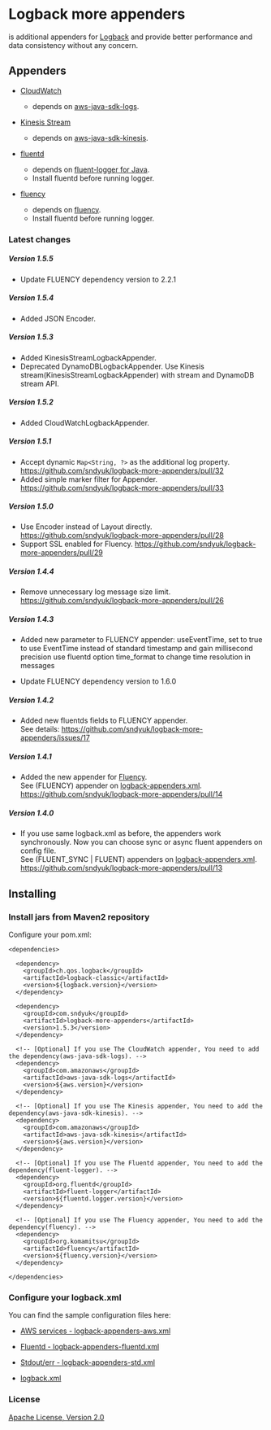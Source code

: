 Logback more appenders
==================================================
is additional appenders for [Logback](http://logback.qos.ch/) and provide better performance and data consistency without any concern.

## Appenders
- [CloudWatch](https://aws.amazon.com/cloudwatch/)
    - depends on [aws-java-sdk-logs](http://aws.amazon.com/sdkforjava/).

- [Kinesis Stream](https://aws.amazon.com/kinesis/data-streams/)
    - depends on [aws-java-sdk-kinesis](http://aws.amazon.com/sdkforjava/).

- [fluentd](http://fluentd.org/)
    - depends on [fluent-logger for Java](https://github.com/fluent/fluent-logger-java).
     - Install fluentd before running logger.

- [fluency](https://github.com/komamitsu/fluency)
    - depends on [fluency](https://github.com/komamitsu/fluency).
    - Install fluentd before running logger.

### Latest changes

##### Version 1.5.5

* Update FLUENCY dependency version to 2.2.1

##### Version 1.5.4

* Added JSON Encoder.

##### Version 1.5.3

* Added KinesisStreamLogbackAppender.
* Deprecated DynamoDBLogbackAppender. Use Kinesis stream(KinesisStreamLogbackAppender) with stream and DynamoDB stream API.

##### Version 1.5.2

* Added CloudWatchLogbackAppender.

##### Version 1.5.1

* Accept dynamic `Map<String, ?>` as the additional log property. https://github.com/sndyuk/logback-more-appenders/pull/32
* Added simple marker filter for Appender. https://github.com/sndyuk/logback-more-appenders/pull/33

##### Version 1.5.0

* Use Encoder instead of Layout directly. https://github.com/sndyuk/logback-more-appenders/pull/28
* Support SSL enabled for Fluency. https://github.com/sndyuk/logback-more-appenders/pull/29

##### Version 1.4.4

* Remove unnecessary log message size limit. https://github.com/sndyuk/logback-more-appenders/pull/26

##### Version 1.4.3

* Added new parameter to FLUENCY appender: 
  useEventTime, set to true to use EventTime instead of standard timestamp and gain millisecond precision
  use fluentd option time_format to change time resolution in messages
  
* Update FLUENCY dependency version to 1.6.0

##### Version 1.4.2

* Added new fluentds fields to FLUENCY appender.  
  See details: https://github.com/sndyuk/logback-more-appenders/issues/17

##### Version 1.4.1

* Added the new appender for [Fluency](https://github.com/komamitsu/fluency).  
  See (FLUENCY) appender on [logback-appenders.xml](https://github.com/sndyuk/logback-more-appenders/blob/master/src/test/resources/logback-appenders.xml#L73).  
  https://github.com/sndyuk/logback-more-appenders/pull/14


##### Version 1.4.0

* If you use same logback.xml as before, the appenders work synchronously. Now you can choose sync or async fluent appenders on config file.  
  See (FLUENT_SYNC | FLUENT) appenders on [logback-appenders.xml](https://github.com/sndyuk/logback-more-appenders/blob/master/src/test/resources/logback-appenders.xml).  
  https://github.com/sndyuk/logback-more-appenders/pull/13



## Installing

### Install jars from Maven2 repository
Configure your pom.xml:

    <dependencies>
    
      <dependency>
        <groupId>ch.qos.logback</groupId>
        <artifactId>logback-classic</artifactId>
        <version>${logback.version}</version>
      </dependency>
    
      <dependency>
        <groupId>com.sndyuk</groupId>
        <artifactId>logback-more-appenders</artifactId>
        <version>1.5.3</version>
      </dependency>

      <!-- [Optional] If you use The CloudWatch appender, You need to add the dependency(aws-java-sdk-logs). -->
      <dependency>
        <groupId>com.amazonaws</groupId>
        <artifactId>aws-java-sdk-logs</artifactId>
        <version>${aws.version}</version>
      </dependency>

      <!-- [Optional] If you use The Kinesis appender, You need to add the dependency(aws-java-sdk-kinesis). -->
      <dependency>
        <groupId>com.amazonaws</groupId>
        <artifactId>aws-java-sdk-kinesis</artifactId>
        <version>${aws.version}</version>
      </dependency>

      <!-- [Optional] If you use The Fluentd appender, You need to add the dependency(fluent-logger). -->
      <dependency>
        <groupId>org.fluentd</groupId>
        <artifactId>fluent-logger</artifactId>
        <version>${fluentd.logger.version}</version>
      </dependency>
    
      <!-- [Optional] If you use The Fluency appender, You need to add the dependency(fluency). -->
      <dependency>
        <groupId>org.komamitsu</groupId>
        <artifactId>fluency</artifactId>
        <version>${fluency.version}</version>
      </dependency>
    
    </dependencies>

### Configure your logback.xml
You can find the sample configuration files here:

- [AWS services - logback-appenders-aws.xml](https://github.com/sndyuk/logback-more-appenders/blob/master/src/test/resources/logback-appenders-aws.xml)
- [Fluentd - logback-appenders-fluentd.xml](https://github.com/sndyuk/logback-more-appenders/blob/master/src/test/resources/logback-appenders-fluentd.xml)
- [Stdout/err - logback-appenders-std.xml](https://github.com/sndyuk/logback-more-appenders/blob/master/src/test/resources/logback-appenders-std.xml)

- [logback.xml](https://github.com/sndyuk/logback-more-appenders/blob/master/src/test/resources/logback.xml)

### License
[Apache License, Version 2.0](LICENSE)
